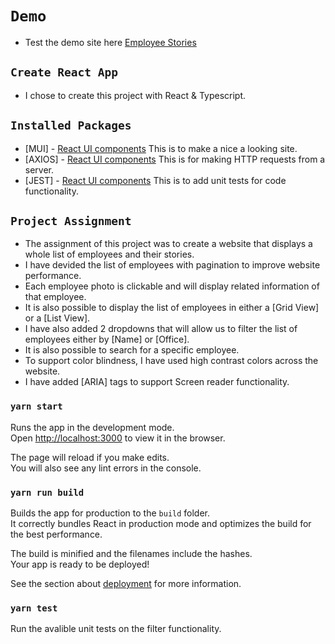 # `Demo`

- Test the demo site here [Employee Stories](https://employee-stories.web.app/)

## `Create React App`

- I chose to create this project with React & Typescript.

## `Installed Packages`

- [MUI] - [React UI components](https://mui.com/) This is to make a nice a looking site.
- [AXIOS] - [React UI components](https://axios-http.com/docs/intro/) This is for making HTTP requests from a server.
- [JEST] - [React UI components](https://jestjs.io/) This is to add unit tests for code functionality.

## `Project Assignment`

- The assignment of this project was to create a website that displays a whole list of employees and their stories.
- I have devided the list of employees with pagination to improve website performance.
- Each employee photo is clickable and will display related information of that employee.
- It is also possible to display the list of employees in either a [Grid View] or a [List View].
- I have also added 2 dropdowns that will allow us to filter the list of employees either by [Name] or [Office].
- It is also possible to search for a specific employee.
- To support color blindness, I have used high contrast colors across the website.
- I have added [ARIA] tags to support Screen reader functionality.

### `yarn start`

Runs the app in the development mode.\
Open [http://localhost:3000](http://localhost:3000) to view it in the browser.

The page will reload if you make edits.\
You will also see any lint errors in the console.

### `yarn run build`

Builds the app for production to the `build` folder.\
It correctly bundles React in production mode and optimizes the build for the best performance.

The build is minified and the filenames include the hashes.\
Your app is ready to be deployed!

See the section about [deployment](https://facebook.github.io/create-react-app/docs/deployment) for more information.

### `yarn test`

Run the avalible unit tests on the filter functionality.
